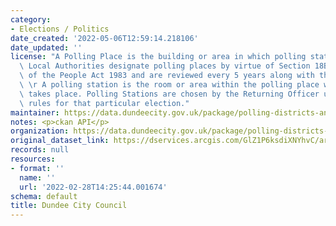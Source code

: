 ```yaml
---
category:
- Elections / Politics
date_created: '2022-05-06T12:59:14.218106'
date_updated: ''
license: "A Polling Place is the building or area in which polling stations are contained.\
  \ Local Authorities designate polling places by virtue of Section 18B of The Representation\
  \ of the People Act 1983 and are reviewed every 5 years along with the Polling Districts.\r\
  \ \r A polling station is the room or area within the polling place where voting\
  \ takes place. Polling Stations are chosen by the Returning Officer under the election\
  \ rules for that particular election."
maintainer: https://data.dundeecity.gov.uk/package/polling-districts-and-polling-places
notes: <p>ckan API</p>
organization: https://data.dundeecity.gov.uk/package/polling-districts-and-polling-places
original_dataset_link: https://dservices.arcgis.com/GlZ1P6ksdiXNYhvC/arcgis/services/Dundee_Polling_Districts_and_Polling_Stations/WFSServer?service=wfs&request=getcapabilities
records: null
resources:
- format: ''
  name: ''
  url: '2022-02-28T14:25:44.001674'
schema: default
title: Dundee City Council
---
```

